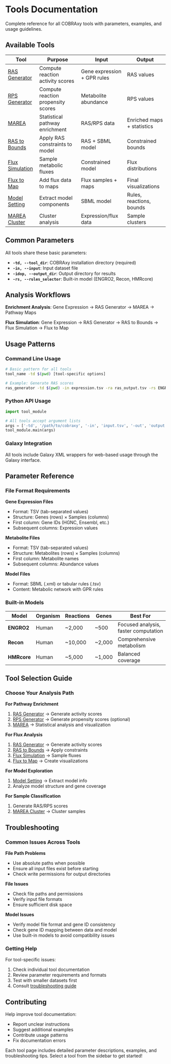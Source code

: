 # Tools Documentation

Complete reference for all COBRAxy tools with parameters, examples, and usage guidelines.

## Available Tools

| Tool | Purpose | Input | Output |
|------|---------|--------|--------|
| [RAS Generator](ras-generator.md) | Compute reaction activity scores | Gene expression + GPR rules | RAS values |
| [RPS Generator](rps-generator.md) | Compute reaction propensity scores | Metabolite abundance | RPS values |
| [MAREA](marea.md) | Statistical pathway enrichment | RAS/RPS data | Enriched maps + statistics |
| [RAS to Bounds](ras-to-bounds.md) | Apply RAS constraints to model | RAS + SBML model | Constrained bounds |
| [Flux Simulation](flux-simulation.md) | Sample metabolic fluxes | Constrained model | Flux distributions |
| [Flux to Map](flux-to-map.md) | Add flux data to maps | Flux samples + maps | Final visualizations |
| [Model Setting](metabolic-model-setting.md) | Extract model components | SBML model | Rules, reactions, bounds |
| [MAREA Cluster](marea-cluster.md) | Cluster analysis | Expression/flux data | Sample clusters |

## Common Parameters

All tools share these basic parameters:

- **`-td, --tool_dir`**: COBRAxy installation directory (required)
- **`-in, --input`**: Input dataset file
- **`-idop, --output_dir`**: Output directory for results
- **`-rs, --rules_selector`**: Built-in model (ENGRO2, Recon, HMRcore)

## Analysis Workflows

**Enrichment Analysis**: Gene Expression → RAS Generator → MAREA → Pathway Maps

**Flux Simulation**: Gene Expression → RAS Generator → RAS to Bounds → Flux Simulation → Flux to Map

## Usage Patterns

### Command Line Usage
```bash
# Basic pattern for all tools
tool_name -td $(pwd) [tool-specific options]

# Example: Generate RAS scores
ras_generator -td $(pwd) -in expression.tsv -ra ras_output.tsv -rs ENGRO2
```

### Python API Usage
```python
import tool_module

# All tools accept argument lists
args = ['-td', '/path/to/cobraxy', '-in', 'input.tsv', '-out', 'output.tsv']
tool_module.main(args)
```

### Galaxy Integration
All tools include Galaxy XML wrappers for web-based usage through the Galaxy interface.

## Parameter Reference

### File Format Requirements

**Gene Expression Files**
- Format: TSV (tab-separated values)
- Structure: Genes (rows) × Samples (columns)
- First column: Gene IDs (HGNC, Ensembl, etc.)
- Subsequent columns: Expression values

**Metabolite Files**
- Format: TSV (tab-separated values)  
- Structure: Metabolites (rows) × Samples (columns)
- First column: Metabolite names
- Subsequent columns: Abundance values

**Model Files**
- Format: SBML (.xml) or tabular rules (.tsv)
- Content: Metabolic network with GPR rules

### Built-in Models

| Model | Organism | Reactions | Genes | Best For |
|-------|----------|-----------|-------|----------|
| **ENGRO2** | Human | ~2,000 | ~500 | Focused analysis, faster computation |
| **Recon** | Human | ~10,000 | ~2,000 | Comprehensive metabolism |
| **HMRcore** | Human | ~5,000 | ~1,000 | Balanced coverage |

## Tool Selection Guide

### Choose Your Analysis Path

**For Pathway Enrichment**
1. [RAS Generator](ras-generator.md) → Generate activity scores
2. [RPS Generator](rps-generator.md) → Generate propensity scores (optional)
3. [MAREA](marea.md) → Statistical analysis and visualization

**For Flux Analysis**  
1. [RAS Generator](ras-generator.md) → Generate activity scores
2. [RAS to Bounds](ras-to-bounds.md) → Apply constraints
3. [Flux Simulation](flux-simulation.md) → Sample fluxes
4. [Flux to Map](flux-to-map.md) → Create visualizations

**For Model Exploration**
1. [Model Setting](metabolic-model-setting.md) → Extract model info
2. Analyze model structure and gene coverage

**For Sample Classification**
1. Generate RAS/RPS scores
2. [MAREA Cluster](marea-cluster.md) → Cluster samples



## Troubleshooting

### Common Issues Across Tools

**File Path Problems**
- Use absolute paths when possible
- Ensure all input files exist before starting
- Check write permissions for output directories

**File Issues**
- Check file paths and permissions
- Verify input file formats
- Ensure sufficient disk space

**Model Issues**
- Verify model file format and gene ID consistency
- Check gene ID mapping between data and model
- Use built-in models to avoid compatibility issues

### Getting Help

For tool-specific issues:
1. Check individual tool documentation
2. Review parameter requirements and formats
3. Test with smaller datasets first
4. Consult [troubleshooting guide](../troubleshooting.md)

## Contributing

Help improve tool documentation:
- Report unclear instructions
- Suggest additional examples
- Contribute usage patterns
- Fix documentation errors

Each tool page includes detailed parameter descriptions, examples, and troubleshooting tips. Select a tool from the sidebar to get started!